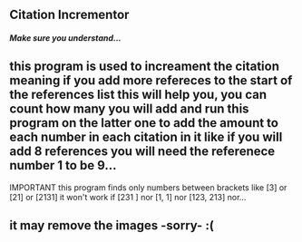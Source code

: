 ## Citation Incrementor
##### Make sure you understand...
this program is used to increament the citation meaning if you add more refereces to the start
of the references list this will help you, you can count how many you will add and run this
program on the latter one to add the amount to each number in each citation in it
like if you will add 8 references you will need the referenece number 1 to be 9...
-------------------------------------------------------------------------------------------------
IMPORTANT
this program finds only numbers between brackets like [3] or [21] or [2131]
it won't work if [231 ] nor [1, 1] nor [123, 213] nor...

it may remove the images -sorry- :(
-------------------------------------------------------------------------------------------------
